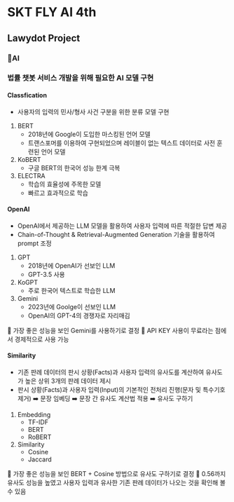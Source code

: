 # SKT FLY AI 4th
## Lawydot Project
### 🤖AI
### 법률 챗봇 서비스 개발을 위해 필요한 AI 모델 구현

#### Classfication
- 사용자의 입력의 민사/형사 사건 구분을 위한 분류 모델 구현
1. BERT
   - 2018년에 Google이 도입한 마스킹된 언어 모델
   - 트랜스포머를 이용하여 구현되었으며 레이블이 없는 텍스트 데이터로 사전 훈련된 언어 모델
2. KoBERT
   - 구글 BERT의 한국어 성능 한계 극복
3. ELECTRA
   - 학습의 효율성에 주목한 모델
   - 빠르고 효과적으로 학습 

#### OpenAI 
- OpenAI에서 제공하는 LLM 모델을 활용하여 사용자 입력에 따른 적절한 답변 제공
- Chain-of-Thought & Retrieval-Augmented Generation 기술을 활용하여 prompt 조정
1. GPT
   - 2018년에 OpenAI가 선보인 LLM
   - GPT-3.5 사용
2. KoGPT
   - 주로 한국어 텍스트로 학습한 LLM
3. Gemini
   - 2023년에 Goolge이 선보인 LLM
   - OpenAI의 GPT-4의 경쟁자로 자리매김
  
📍 가장 좋은 성능을 보인 Gemini를 사용하기로 결정
📍 API KEY 사용이 무료라는 점에서 경제적으로 사용 가능

#### Similarity 
- 기존 판례 데이터의 판시 상황(Facts)과 사용자 입력의 유사도를 계산하여 유사도가 높은 상위 3개의 판례 데이터 제시
- 판시 상황(Facts)과 사용자 입력(Input)의 기본적인 전처리 진행(문자 및 특수기호 제거) ➡️ 문장 임베딩 ➡️ 문장 간 유사도 계산법 적용 ➡️ 유사도 구하기
1. Embedding
   - TF-IDF
   - BERT
   - RoBERT
2. Similarity
   - Cosine
   - Jaccard

📍 가장 좋은 성능을 보인 BERT + Cosine 방법으로 유사도 구하기로 결정
📍 0.56까지 유사도 성능을 높였고 사용자 입력과 유사한 기존 판례 데이터가 나오는 것을 확인해 볼 수 있음
